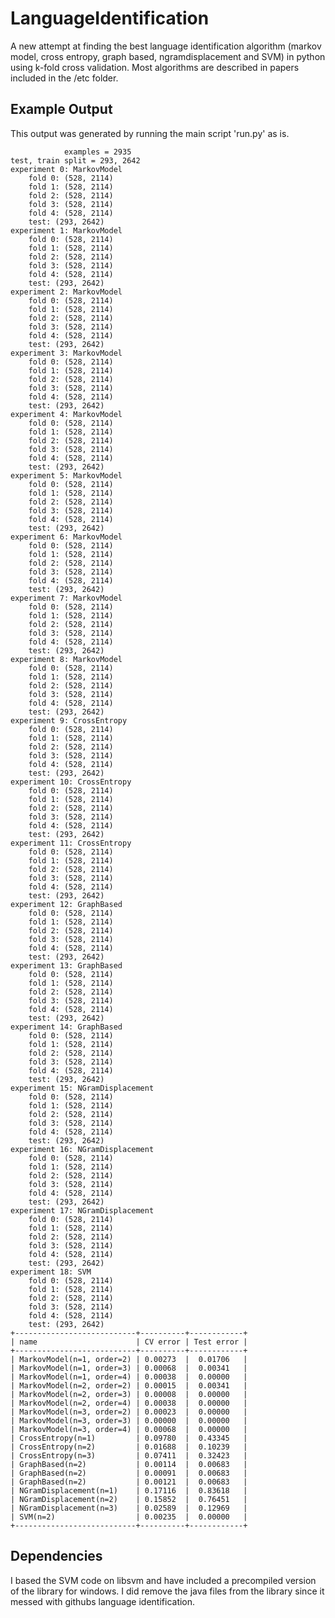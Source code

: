 LanguageIdentification
======================

A new attempt at finding the best language identification algorithm (markov model, cross entropy, graph based, ngramdisplacement and SVM) in python using k-fold cross validation. Most algorithms are described in papers included in the /etc folder.

Example Output
--------------

This output was generated by running the main script 'run.py' as is.

				examples = 2935
	test, train split = 293, 2642
	experiment 0: MarkovModel
		fold 0: (528, 2114)
		fold 1: (528, 2114)
		fold 2: (528, 2114)
		fold 3: (528, 2114)
		fold 4: (528, 2114)
		test: (293, 2642)
	experiment 1: MarkovModel
		fold 0: (528, 2114)
		fold 1: (528, 2114)
		fold 2: (528, 2114)
		fold 3: (528, 2114)
		fold 4: (528, 2114)
		test: (293, 2642)
	experiment 2: MarkovModel
		fold 0: (528, 2114)
		fold 1: (528, 2114)
		fold 2: (528, 2114)
		fold 3: (528, 2114)
		fold 4: (528, 2114)
		test: (293, 2642)
	experiment 3: MarkovModel
		fold 0: (528, 2114)
		fold 1: (528, 2114)
		fold 2: (528, 2114)
		fold 3: (528, 2114)
		fold 4: (528, 2114)
		test: (293, 2642)
	experiment 4: MarkovModel
		fold 0: (528, 2114)
		fold 1: (528, 2114)
		fold 2: (528, 2114)
		fold 3: (528, 2114)
		fold 4: (528, 2114)
		test: (293, 2642)
	experiment 5: MarkovModel
		fold 0: (528, 2114)
		fold 1: (528, 2114)
		fold 2: (528, 2114)
		fold 3: (528, 2114)
		fold 4: (528, 2114)
		test: (293, 2642)
	experiment 6: MarkovModel
		fold 0: (528, 2114)
		fold 1: (528, 2114)
		fold 2: (528, 2114)
		fold 3: (528, 2114)
		fold 4: (528, 2114)
		test: (293, 2642)
	experiment 7: MarkovModel
		fold 0: (528, 2114)
		fold 1: (528, 2114)
		fold 2: (528, 2114)
		fold 3: (528, 2114)
		fold 4: (528, 2114)
		test: (293, 2642)
	experiment 8: MarkovModel
		fold 0: (528, 2114)
		fold 1: (528, 2114)
		fold 2: (528, 2114)
		fold 3: (528, 2114)
		fold 4: (528, 2114)
		test: (293, 2642)
	experiment 9: CrossEntropy
		fold 0: (528, 2114)
		fold 1: (528, 2114)
		fold 2: (528, 2114)
		fold 3: (528, 2114)
		fold 4: (528, 2114)
		test: (293, 2642)
	experiment 10: CrossEntropy
		fold 0: (528, 2114)
		fold 1: (528, 2114)
		fold 2: (528, 2114)
		fold 3: (528, 2114)
		fold 4: (528, 2114)
		test: (293, 2642)
	experiment 11: CrossEntropy
		fold 0: (528, 2114)
		fold 1: (528, 2114)
		fold 2: (528, 2114)
		fold 3: (528, 2114)
		fold 4: (528, 2114)
		test: (293, 2642)
	experiment 12: GraphBased
		fold 0: (528, 2114)
		fold 1: (528, 2114)
		fold 2: (528, 2114)
		fold 3: (528, 2114)
		fold 4: (528, 2114)
		test: (293, 2642)
	experiment 13: GraphBased
		fold 0: (528, 2114)
		fold 1: (528, 2114)
		fold 2: (528, 2114)
		fold 3: (528, 2114)
		fold 4: (528, 2114)
		test: (293, 2642)
	experiment 14: GraphBased
		fold 0: (528, 2114)
		fold 1: (528, 2114)
		fold 2: (528, 2114)
		fold 3: (528, 2114)
		fold 4: (528, 2114)
		test: (293, 2642)
	experiment 15: NGramDisplacement
		fold 0: (528, 2114)
		fold 1: (528, 2114)
		fold 2: (528, 2114)
		fold 3: (528, 2114)
		fold 4: (528, 2114)
		test: (293, 2642)
	experiment 16: NGramDisplacement
		fold 0: (528, 2114)
		fold 1: (528, 2114)
		fold 2: (528, 2114)
		fold 3: (528, 2114)
		fold 4: (528, 2114)
		test: (293, 2642)
	experiment 17: NGramDisplacement
		fold 0: (528, 2114)
		fold 1: (528, 2114)
		fold 2: (528, 2114)
		fold 3: (528, 2114)
		fold 4: (528, 2114)
		test: (293, 2642)
	experiment 18: SVM
		fold 0: (528, 2114)
		fold 1: (528, 2114)
		fold 2: (528, 2114)
		fold 3: (528, 2114)
		fold 4: (528, 2114)
		test: (293, 2642)
	+---------------------------+----------+------------+
	| name                      | CV error | Test error |
	+---------------------------+----------+------------+
	| MarkovModel(n=1, order=2) | 0.00273  |  0.01706   |
	| MarkovModel(n=1, order=3) | 0.00068  |  0.00341   |
	| MarkovModel(n=1, order=4) | 0.00038  |  0.00000   |
	| MarkovModel(n=2, order=2) | 0.00015  |  0.00341   |
	| MarkovModel(n=2, order=3) | 0.00008  |  0.00000   |
	| MarkovModel(n=2, order=4) | 0.00038  |  0.00000   |
	| MarkovModel(n=3, order=2) | 0.00023  |  0.00000   |
	| MarkovModel(n=3, order=3) | 0.00000  |  0.00000   |
	| MarkovModel(n=3, order=4) | 0.00068  |  0.00000   |
	| CrossEntropy(n=1)         | 0.09780  |  0.43345   |
	| CrossEntropy(n=2)         | 0.01688  |  0.10239   |
	| CrossEntropy(n=3)         | 0.07411  |  0.32423   |
	| GraphBased(n=2)           | 0.00114  |  0.00683   |
	| GraphBased(n=2)           | 0.00091  |  0.00683   |
	| GraphBased(n=2)           | 0.00121  |  0.00683   |
	| NGramDisplacement(n=1)    | 0.17116  |  0.83618   |
	| NGramDisplacement(n=2)    | 0.15852  |  0.76451   |
	| NGramDisplacement(n=3)    | 0.02589  |  0.12969   |
	| SVM(n=2)                  | 0.00235  |  0.00000   |
	+---------------------------+----------+------------+

Dependencies
------------

I based the SVM code on libsvm and have included a precompiled version of the library for windows. I did remove the java files from the library since it messed with githubs language identification.